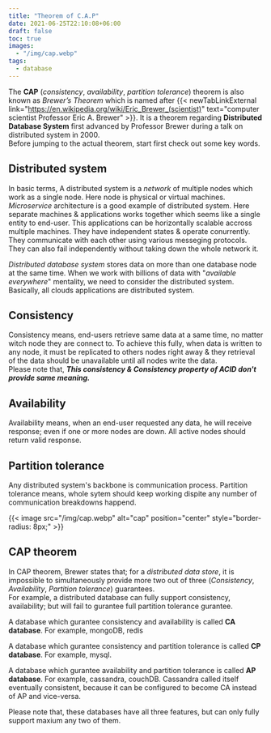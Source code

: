 ```yaml
---
title: "Theorem of C.A.P"
date: 2021-06-25T22:10:08+06:00
draft: false
toc: true
images:
  - "/img/cap.webp"
tags:
  - database
---
```


The **CAP** (*consistency*, *availability*, *partition tolerance*) theorem is also known as *Brewer’s Theorem* which is named after
{{< newTabLinkExternal link="https://en.wikipedia.org/wiki/Eric_Brewer_(scientist)" text="computer scientist Professor Eric A. Brewer" >}}.
It is a theorem regarding **Distributed Database System** first advanced by Professor Brewer during a talk on distributed system in 2000.\
Before jumping to the actual theorem, start first check out some key words.

## Distributed system
In basic terms, A distributed system is a *network* of multiple nodes which work as a single node.
Here node is physical or virtual machines.\
*Microservice* architecture is a good example of distributed system.
Here separate machines & applications works together which seems like a single entity to end-user.
This applications can be horizontally scalable accross multiple machines.
They have independent states & operate conurrently. They communicate with each other using various messeging protocols.
They can also fail independently without taking down the whole network it.

*Distributed database system* stores data on more than one database node at the same time.
When we work with billions of data with "*available everywhere*" mentality, we need to consider the distributed system.\
Basically, all clouds applications are distributed system.

## Consistency
Consistency means, end-users retrieve same data at a same time, no matter witch node they are connect to.
To achieve this fully, when data is written to any node, it must be replicated to others nodes right away & they retrieval of the data should be unavailable until all nodes write the data.\
Please note that, ***This consistency & Consistency property of ACID don't provide same meaning.***

## Availability
Availability means, when an end-user requested any data, he will receive response; even if one or more nodes are down.
All active nodes should return valid response.

## Partition tolerance
Any distributed system's backbone is communication process.
Partition tolerance means, whole sytem should keep working dispite any number of communication breakdowns happend.

{{< image src="/img/cap.webp" alt="cap" position="center" style="border-radius: 8px;" >}}

## CAP theorem
In CAP theorem, Brewer states that; for a *distributed data store*, it is impossible to simultaneously provide more two out of three (*Consistency*, *Availability*, *Partition tolerance*) guarantees.\
For example, a distributed database can fully support consistency, availability; but will fail to gurantee full partition tolerance gurantee.

A database which gurantee consistency and availability is called **CA database**.
For example, mongoDB, redis

A database which gurantee consistency and partition tolerance is called **CP database**.
For example, mysql.

A database which gurantee availability and partition tolerance is called **AP database**.
For example, cassandra, couchDB.
Cassandra called itself eventually consistent, because it can be configured to become CA instead of AP and vice-versa.

Please note that, these databases have all three features, but can only fully support maxium any two of them.